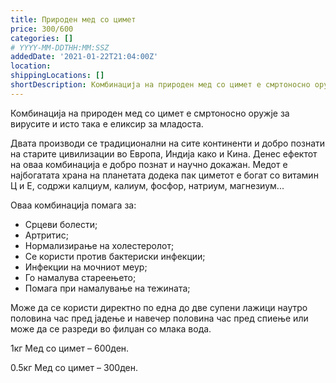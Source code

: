 ```yaml
---
title: Природен мед со цимет
price: 300/600
categories: []
# YYYY-MM-DDTHH:MM:SSZ
addedDate: '2021-01-22T21:04:00Z'
location:
shippingLocations: []
shortDescription: Комбинација на природен мед со цимет е смртоносно оружје за вирусите
---
```


Комбинација на природен мед со цимет е смртоносно оружје за вирусите и исто така е еликсир за младоста.

Двата производи се традиционални на сите континенти и добро познати на старите цивилизации во Европа, Индија како и Кина. Денес ефектот на оваа комбинација е добро познат и научно докажан. Медот е најбогатата храна на планетата додека пак циметот е богат со витамин Ц и Е, содржи калциум, калиум, фосфор, натриум, магнезиум... 

Оваа комбинација помага за:

- Срцеви болести;
- Артритис;
- Нормализирање на холестеролот;
- Се користи против бактериски инфекции;
- Инфекции на мочниот меур;
- Го намалува стареењето;
- Помага при намалување на тежината;

Може да се користи директно по една до две супени лажици наутро половина час пред јадење и навечер половина час пред спиење или може да се разреди во филџан со млака вода. 

1кг Мед со цимет – 600ден.

0.5кг Мед со цимет – 300ден.

